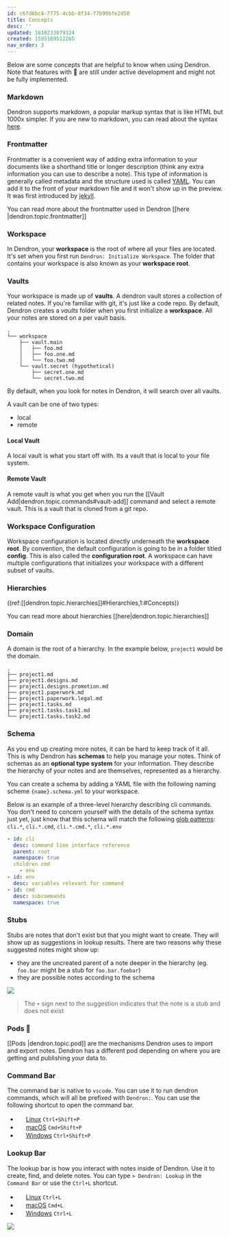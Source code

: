 ```yaml
---
id: c6fd6bc4-7f75-4cbb-8f34-f7b99bfe2d50
title: Concepts
desc: ''
updated: 1610233079324
created: 1595169512265
nav_order: 3
---
```


Below are some concepts that are helpful to know when using Dendron. Note that features with 🚧 are still under active development and might not be fully implemented.

### Markdown

Dendron supports markdown, a popular markup syntax that is like HTML but 1000x simpler. If you are new to markdown, you can read about the syntax [here](https://docs.gitbook.com/editing-content/markdown).

### Frontmatter

Frontmatter is a convenient way of adding extra information to your documents like a shorthand title or longer description (think any extra information you can use to describe a note). This type of information is generally called metadata and the structure used is called [YAML](https://yaml.org/). You can add it to the front of your markdown file and it won't show up in the preview. It was first introduced by [jekyll](https://jekyllrb.com/docs/front-matter/). 

You can read more about the frontmatter used in Dendron [[here |dendron.topic.frontmatter]]

### Workspace
In Dendron, your **workspace** is the root of where all your files are located. It's set when you first run `Dendron: Initialize Workspace`. The folder that contains your workspace is also known as your **workspace root**.

### Vaults 
Your workspace is made up of **vaults**. A dendron vault stores a collection of related notes. If you're familiar with git, it's just like a code repo. By default, Dendron creates a *vaults* folder when you first initialize a **workspace**. All your notes are stored on a per vault basis.

```
.
└── workspace
    ├── vault.main
    │   ├── foo.md
    │   ├── foo.one.md
    │   └── foo.two.md
    └── vault.secret (hypothetical)
        ├── secret.one.md
        └── secret.two.md
```

By default, when you look for notes in Dendron, it will search over all vaults.

A vault can be one of two types: 
- local 
- remote

#### Local Vault

A local vault is what you start off with. Its a vault that is local to your file system.

#### Remote Vault

A remote vault is what you get when you run the [[Vault Add|dendron.topic.commands#vault-add]] command and select a remote vault. This is a vault that is cloned from a git repo. 

### Workspace Configuration
Workspace configuration is located directly underneath the **workspace root**.  By convention, the default configuration is going to be in a folder titled **config**. This is also called the **configuration root**. A workspace can have multiple configurations that initializes your workspace with a different subset of vaults.

### Hierarchies

((ref:[[dendron.topic.hierarchies]]#Hierarchies,1:#Concepts))

You can read more about hierarchies [[here|dendron.topic.hierarchies]]

### Domain

A domain is the root of a hierarchy. In the example below, `project1` would be the domain.


```
.
├── project1.md
├── project1.designs.md
├── project1.designs.promotion.md
├── project1.paperwork.md
├── project1.paperwork.legal.md
├── project1.tasks.md
├── project1.tasks.task1.md
└── project1.tasks.task2.md
```

### Schema  

As you end up creating more notes, it can be hard to keep track of it all. This is why Dendron has **schemas** to help you manage your notes. Think of schemas as an **optional type system** for your information. They describe the hierarchy of your notes and are themselves, represented as a hierarchy. 

You can create a schema by adding a YAML file with the following naming scheme `{name}.schema.yml` to your workspace. 

Below is an example of a three-level hierarchy describing cli commands. You don't need to concern yourself with the details of the schema syntax just yet, just know that this schema will match the following [glob patterns](https://facelessuser.github.io/wcmatch/glob/): `cli.*`, `cli.*.cmd`, `cli.*.cmd.*`, `cli.*.env`

```yml
- id: cli
  desc: command line interface reference
  parent: root
  namespace: true
  children cmd
    - env
- id: env
  desc: variables relevant for command
- id: cmd
  desc: subcommands 
  namespace: true
```

### Stubs

Stubs are notes that don't exist but that you might want to create. They will show up as suggestions in lookup results.
There are two reasons why these suggested notes might show up: 
- they are the uncreated parent of a note deeper in the hierarchy (eg. `foo.bar` might be a stub for `foo.bar.foobar`)
- they are possible notes according to the schema

![](https://foundation-prod-assetspublic53c57cce-8cpvgjldwysl.s3-us-west-2.amazonaws.com/assets/images/schema-plus.jpg)
> The `+` sign next to the suggestion indicates that the note is a stub and does not exist 

### Pods 🚧

[[Pods |dendron.topic.pod]] are the mechanisms Dendron uses to import and export notes. Dendron has a different pod depending on where you are getting and publishing your data to. 


### Command Bar

The command bar is native to `vscode`. You can use it to run dendron commands, which will all be prefixed with `Dendron:`. You can use the following shortcut to open the command bar. 

- <img src="https://www.kernel.org/theme/images/logos/favicon.png" width=16 height=16/> <a href="https://code.visualstudio.com/shortcuts/keyboard-shortcuts-linux.pdf">Linux</a> `Ctrl+Shift+P`
- <img src="https://developer.apple.com/favicon.ico" width=16 height=16/> <a href="https://code.visualstudio.com/shortcuts/keyboard-shortcuts-macos.pdf">macOS</a> `Cmd+Shift+P`
- <img src="https://www.microsoft.com/favicon.ico" width=16 height=16/> <a href="https://code.visualstudio.com/shortcuts/keyboard-shortcuts-windows.pdf">Windows</a> `Ctrl+Shift+P`


### Lookup Bar

The lookup bar is how you interact with notes inside of Dendron. Use it to create, find, and delete notes. You can type `> Dendron: Lookup` in the `Command Bar` or use the `Ctrl+L` shortcut. 

- <img src="https://www.kernel.org/theme/images/logos/favicon.png" width=16 height=16/> <a href="https://code.visualstudio.com/shortcuts/keyboard-shortcuts-linux.pdf">Linux</a> `Ctrl+L`
- <img src="https://developer.apple.com/favicon.ico" width=16 height=16/> <a href="https://code.visualstudio.com/shortcuts/keyboard-shortcuts-macos.pdf">macOS</a> `Cmd+L`
- <img src="https://www.microsoft.com/favicon.ico" width=16 height=16/> <a href="https://code.visualstudio.com/shortcuts/keyboard-shortcuts-windows.pdf">Windows</a> `Ctrl+L`

![](assets/2020-07-07-20-14-57.png)
